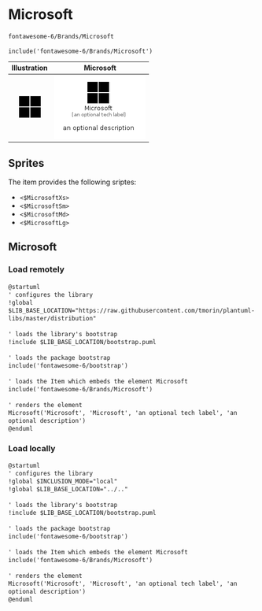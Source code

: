 # Microsoft


```text
fontawesome-6/Brands/Microsoft
```

```text
include('fontawesome-6/Brands/Microsoft')
```



| Illustration | Microsoft |
| :---: | :---: |
| ![illustration for Illustration](../../fontawesome-6/Brands/Microsoft.png) | ![illustration for Microsoft](../../fontawesome-6/Brands/Microsoft.Local.png) |



## Sprites
The item provides the following sriptes:

- `<$MicrosoftXs>`
- `<$MicrosoftSm>`
- `<$MicrosoftMd>`
- `<$MicrosoftLg>`





## Microsoft

### Load remotely
```plantuml
@startuml
' configures the library
!global $LIB_BASE_LOCATION="https://raw.githubusercontent.com/tmorin/plantuml-libs/master/distribution"

' loads the library's bootstrap
!include $LIB_BASE_LOCATION/bootstrap.puml

' loads the package bootstrap
include('fontawesome-6/bootstrap')

' loads the Item which embeds the element Microsoft
include('fontawesome-6/Brands/Microsoft')

' renders the element
Microsoft('Microsoft', 'Microsoft', 'an optional tech label', 'an optional description')
@enduml
```

### Load locally
```plantuml
@startuml
' configures the library
!global $INCLUSION_MODE="local"
!global $LIB_BASE_LOCATION="../.."

' loads the library's bootstrap
!include $LIB_BASE_LOCATION/bootstrap.puml

' loads the package bootstrap
include('fontawesome-6/bootstrap')

' loads the Item which embeds the element Microsoft
include('fontawesome-6/Brands/Microsoft')

' renders the element
Microsoft('Microsoft', 'Microsoft', 'an optional tech label', 'an optional description')
@enduml
```

